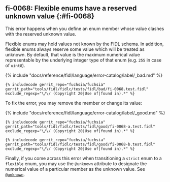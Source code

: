 ## fi-0068: Flexible enums have a reserved unknown value {:#fi-0068}

<!-- TODO(https://fxbug.dev/42061758): Update this example when renaming @unknown
     to @unknown_for_transitioning_strict_to_flexible -->

This error happens when you define an enum member whose value clashes with the
reserved unknown value.

Flexible enums may hold values not known by the FIDL schema. In addition,
flexible enums always reserve some value which will be treated as unknown.
By default, that value is the maximum numerical value representable by the
underlying integer type of that enum (e.g. `255` in case of `uint8`).

{% include "docs/reference/fidl/language/error-catalog/label/_bad.md" %}

```fidl
{% includecode gerrit_repo="fuchsia/fuchsia" gerrit_path="tools/fidl/fidlc/tests/fidl/bad/fi-0068.test.fidl" exclude_regexp="\/\/ (Copyright 20|Use of|found in).*" %}
```

To fix the error, you may remove the member or change its value:

{% include "docs/reference/fidl/language/error-catalog/label/_good.md" %}

```fidl
{% includecode gerrit_repo="fuchsia/fuchsia" gerrit_path="tools/fidl/fidlc/tests/fidl/good/fi-0068-a.test.fidl" exclude_regexp="\/\/ (Copyright 20|Use of|found in).*" %}
```

```fidl
{% includecode gerrit_repo="fuchsia/fuchsia" gerrit_path="tools/fidl/fidlc/tests/fidl/good/fi-0068-b.test.fidl" exclude_regexp="\/\/ (Copyright 20|Use of|found in).*" %}
```

Finally, if you come across this error when transitioning a `strict` enum to a
`flexible` enum, you may use the `@unknown` attribute to designate the numerical
value of a particular member as the unknown value. See [`@unknown`][unknown].

[unknown]: /docs/reference/fidl/language/attributes.md#unknown
